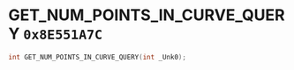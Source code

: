 # GET_NUM_POINTS_IN_CURVE_QUERY `0x8E551A7C`

```cpp
int GET_NUM_POINTS_IN_CURVE_QUERY(int _Unk0);
```